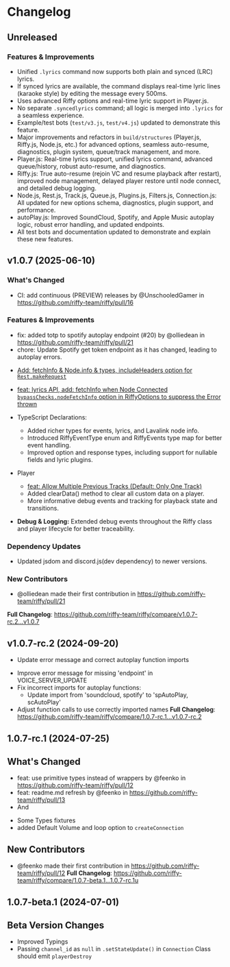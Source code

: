 # Changelog

## Unreleased

### Features & Improvements
- Unified `.lyrics` command now supports both plain and synced (LRC) lyrics.
- If synced lyrics are available, the command displays real-time lyric lines (karaoke style) by editing the message every 500ms.
- Uses advanced Riffy options and real-time lyric support in Player.js.
- No separate `.syncedlyrics` command; all logic is merged into `.lyrics` for a seamless experience.
- Example/test bots (`test/v3.js`, `test/v4.js`) updated to demonstrate this feature.
- Major improvements and refactors in `build/structures` (Player.js, Riffy.js, Node.js, etc.) for advanced options, seamless auto-resume, diagnostics, plugin system, queue/track management, and more.
- Player.js: Real-time lyrics support, unified lyrics command, advanced queue/history, robust auto-resume, and diagnostics.
- Riffy.js: True auto-resume (rejoin VC and resume playback after restart), improved node management, delayed player restore until node connect, and detailed debug logging.
- Node.js, Rest.js, Track.js, Queue.js, Plugins.js, Filters.js, Connection.js: All updated for new options schema, diagnostics, plugin support, and performance.
- autoPlay.js: Improved SoundCloud, Spotify, and Apple Music autoplay logic, robust error handling, and updated endpoints.
- All test bots and documentation updated to demonstrate and explain these new features.

## v1.0.7 (2025-06-10)

### What's Changed
* CI: add continuous (PREVIEW) releases by @UnschooledGamer in https://github.com/riffy-team/riffy/pull/16
### Features & Improvements
* fix: added totp to spotify autoplay endpoint (#20) by @olliedean in https://github.com/riffy-team/riffy/pull/21
* chore: Update Spotify get token endpoint as it has changed, leading to autoplay errors.
- [Add: fetchInfo & Node.info & types, includeHeaders option for `Rest.makeRequest`](https://github.com/riffy-team/riffy/commit/3734cb0c3fc9dbe7933b3aa6149d77ba16acff6e)
- [feat: lyrics API, add: fetchInfo when Node Connected `bypassChecks.nodeFetchInfo` option in RiffyOptions to suppress the Error thrown](https://github.com/riffy-team/riffy/commit/84a70abaae6fae91f13fb4ac68e96b1ccd0264f6)

- TypeScript Declarations:
  * Added richer types for events, lyrics, and Lavalink node info.
  * Introduced RiffyEventType enum and RiffyEvents type map for better event handling.
  * Improved option and response types, including support for nullable fields and lyric plugins.
  
- Player 
  * [feat: Allow Multiple Previous Tracks (Default: Only One Track)](https://github.com/riffy-team/riffy/commit/74f9ca40130c20bdb6052323d5584df2b0c4a363)
  * Added clearData() method to clear all custom data on a player.
  * More informative debug events and tracking for playback state and transitions. 
  
 - **Debug & Logging:** Extended debug events throughout the Riffy class and player lifecycle for better traceability.

### Dependency Updates
- Updated jsdom and discord.js(dev dependency) to newer versions.

### New Contributors
* @olliedean made their first contribution in https://github.com/riffy-team/riffy/pull/21

**Full Changelog**: https://github.com/riffy-team/riffy/compare/v1.0.7-rc.2...v1.0.7

## v1.0.7-rc.2 (2024-09-20)

* Update error message and correct autoplay function imports
- Improve error message for missing 'endpoint' in VOICE_SERVER_UPDATE
- Fix incorrect imports for autoplay functions:
  - Update import from 'soundcloud, spotify' to 'spAutoPlay, scAutoPlay'
- Adjust function calls to use correctly imported names
**Full Changelog**: https://github.com/riffy-team/riffy/compare/1.0.7-rc.1...v1.0.7-rc.2

## 1.0.7-rc.1 (2024-07-25)

## What's Changed
* feat: use primitive types instead of wrappers by @feenko in https://github.com/riffy-team/riffy/pull/12
* feat: readme.md refresh by @feenko in https://github.com/riffy-team/riffy/pull/13
* And 
- Some Types fixtures
- added Default Volume and loop option to `createConnection`
## New Contributors
* @feenko made their first contribution in https://github.com/riffy-team/riffy/pull/12
**Full Changelog**: https://github.com/riffy-team/riffy/compare/1.0.7-beta.1...1.0.7-rc.1u

## 1.0.7-beta.1 (2024-07-01)

## Beta Version Changes
- Improved Typings
- Passing `channel_id` as `null` in `.setStateUpdate()` in `Connection` Class should emit `playerDestroy`